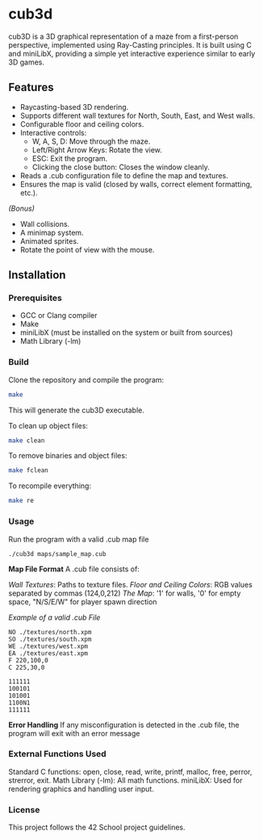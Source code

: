 # cub3d

cub3D is a 3D graphical representation of a maze from a first-person perspective, implemented using Ray-Casting principles. It is built using C and miniLibX, providing a simple yet interactive experience similar to early 3D games.

## Features

- Raycasting-based 3D rendering.
- Supports different wall textures for North, South, East, and West walls.
- Configurable floor and ceiling colors.
- Interactive controls:
  - W, A, S, D: Move through the maze.
  - Left/Right Arrow Keys: Rotate the view.
  - ESC: Exit the program.
  - Clicking the close button: Closes the window cleanly.
- Reads a .cub configuration file to define the map and textures.
- Ensures the map is valid (closed by walls, correct element formatting, etc.).

*(Bonus)*
- Wall collisions.
- A minimap system.
- Animated sprites.
- Rotate the point of view with the mouse.

## Installation

### Prerequisites

- GCC or Clang compiler
- Make
- miniLibX (must be installed on the system or built from sources)
- Math Library (-lm)

### Build

Clone the repository and compile the program:

```sh
make
```

This will generate the cub3D executable.

To clean up object files:
```sh
make clean
```

To remove binaries and object files:
```sh
make fclean
```

To recompile everything:
```sh
make re
```

### Usage

Run the program with a valid .cub map file
```
./cub3d maps/sample_map.cub
```

**Map File Format**
A .cub file consists of:

*Wall Textures*: Paths to texture files.
*Floor and Ceiling Colors*: RGB values separated by commas (124,0,212)
*The Map*: '1' for walls, '0' for empty space, "N/S/E/W" for player spawn direction

*Example of a valid .cub File*
```
NO ./textures/north.xpm
SO ./textures/south.xpm
WE ./textures/west.xpm
EA ./textures/east.xpm
F 220,100,0
C 225,30,0

111111
100101
101001
1100N1
111111
```

**Error Handling**
If any misconfiguration is detected in the .cub file, the program will exit with an error message

### External Functions Used

Standard C functions: open, close, read, write, printf, malloc, free, perror, strerror, exit.
Math Library (-lm): All math functions.
miniLibX: Used for rendering graphics and handling user input.

### License

This project follows the 42 School project guidelines.